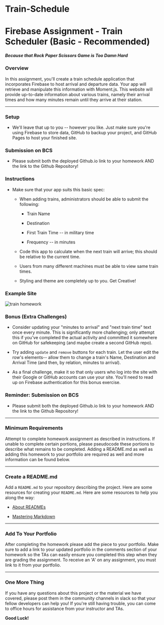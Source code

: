 # Train-Schedule

# Firebase Assignment - Train Scheduler (Basic - Recommended)

##### _Because that Rock Paper Scissors Game is Too Damn Hard_

### Overview

In this assignment, you'll create a train schedule application that incorporates Firebase to host arrival and departure data. Your app will retrieve and manipulate this information with Moment.js. This website will provide up-to-date information about various trains, namely their arrival times and how many minutes remain until they arrive at their station.

- - -

### Setup

* We'll leave that up to you -- however you like. Just make sure you're using Firebase to store data, GitHub to backup your project, and GitHub Pages to host your finished site.

### Submission on BCS

* Please submit both the deployed Github.io link to your homework AND the link to the Github Repository!

### Instructions

* Make sure that your app suits this basic spec:
  
  * When adding trains, administrators should be able to submit the following:
    
    * Train Name
    
    * Destination 
    
    * First Train Time -- in military time
    
    * Frequency -- in minutes
  
  * Code this app to calculate when the next train will arrive; this should be relative to the current time.
  
  * Users from many different machines must be able to view same train times.
  
  * Styling and theme are completely up to you. Get Creative!

### Example Site

![train homework](Train_Time_Image.png)

### Bonus (Extra Challenges)

* Consider updating your "minutes to arrival" and "next train time" text once every minute. This is significantly more challenging; only attempt this if you've completed the actual activity and committed it somewhere on GitHub for safekeeping (and maybe create a second GitHub repo).

* Try adding `update` and `remove` buttons for each train. Let the user edit the row's elements-- allow them to change a train's Name, Destination and Arrival Time (and then, by relation, minutes to arrival).

* As a final challenge, make it so that only users who log into the site with their Google or GitHub accounts can use your site. You'll need to read up on Firebase authentication for this bonus exercise.

### Reminder: Submission on BCS

* Please submit both the deployed Github.io link to your homework AND the link to the Github Repository!

- - -

### Minimum Requirements

Attempt to complete homework assignment as described in instructions. If unable to complete certain portions, please pseudocode these portions to describe what remains to be completed. Adding a README.md as well as adding this homework to your portfolio are required as well and more information can be found below.

- - -

### Create a README.md

Add a `README.md` to your repository describing the project. Here are some resources for creating your `README.md`. Here are some resources to help you along the way:

* [About READMEs](https://help.github.com/articles/about-readmes/)

* [Mastering Markdown](https://guides.github.com/features/mastering-markdown/)

- - -

### Add To Your Portfolio

After completing the homework please add the piece to your portfolio. Make sure to add a link to your updated portfolio in the comments section of your homework so the TAs can easily ensure you completed this step when they are grading the assignment. To receive an 'A' on any assignment, you must link to it from your portfolio.

- - -

### One More Thing

If you have any questions about this project or the material we have covered, please post them in the community channels in slack so that your fellow developers can help you! If you're still having trouble, you can come to office hours for assistance from your instructor and TAs.

**Good Luck!**
